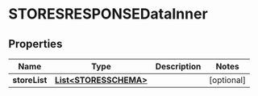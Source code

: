 

# STORESRESPONSEDataInner


## Properties

| Name | Type | Description | Notes |
|------------ | ------------- | ------------- | -------------|
|**storeList** | [**List&lt;STORESSCHEMA&gt;**](STORESSCHEMA.md) |  |  [optional] |



